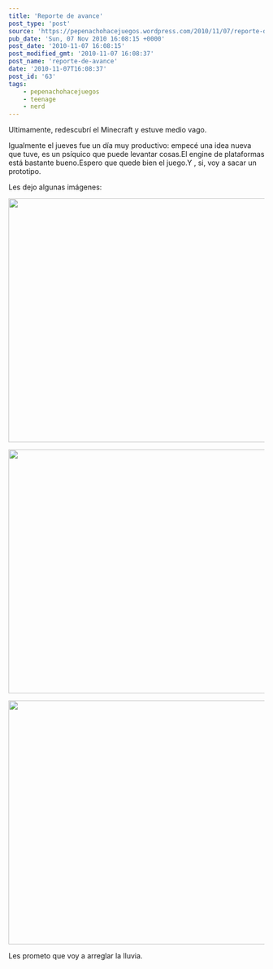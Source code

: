 ```yaml
---
title: 'Reporte de avance'
post_type: 'post'
source: 'https://pepenachohacejuegos.wordpress.com/2010/11/07/reporte-de-avance/'
pub_date: 'Sun, 07 Nov 2010 16:08:15 +0000'
post_date: '2010-11-07 16:08:15'
post_modified_gmt: '2010-11-07 16:08:37'
post_name: 'reporte-de-avance'
date: '2010-11-07T16:08:37'
post_id: '63'
tags:
    - pepenachohacejuegos
    - teenage
    - nerd
---
```

Ultimamente, redescubrí el Minecraft y estuve medio vago.

Igualmente el jueves fue un día muy productivo: empecé una idea nueva que tuve, es un psíquico que puede levantar cosas.El engine de plataformas está bastante bueno.Espero que quede bien el juego.Y , si, voy a sacar un prototipo.

Les dejo algunas imágenes:

<a href="http://img266.imageshack.us/img266/4315/screenshot100v.png"><img class="alignnone" title="holaaa" src="http://img266.imageshack.us/img266/4315/screenshot100v.png" alt="" width="640" height="480" /></a>

<a href="http://img2.imageshack.us/img2/735/screenshot103y.png"><img class="alignnone" title="psiquico 2" src="http://img2.imageshack.us/img2/735/screenshot103y.png" alt="" width="640" height="480" /></a>

<a href="http://img703.imageshack.us/img703/4152/screenshot102p.png"><img class="alignnone" title="psiquico 3" src="http://img703.imageshack.us/img703/4152/screenshot102p.png" alt="" width="640" height="480" /></a>

Les prometo que voy a arreglar la lluvia.